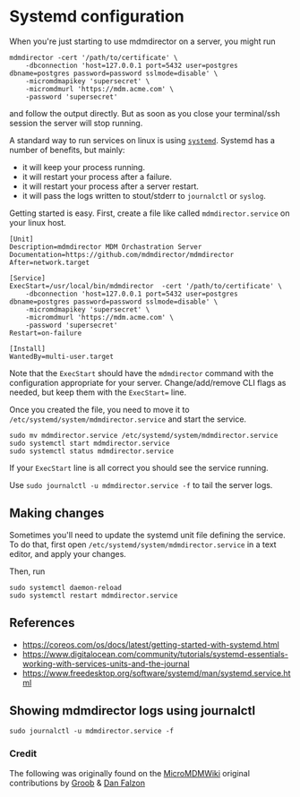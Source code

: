 # Systemd configuration

When you're just starting to use mdmdirector on a server, you might run

```shell
mdmdirector -cert '/path/to/certificate' \
    -dbconnection 'host=127.0.0.1 port=5432 user=postgres dbname=postgres password=password sslmode=disable' \
    -micromdmapikey 'supersecret' \
    -micromdmurl 'https://mdm.acme.com' \
    -password 'supersecret'
```

and follow the output directly. But as soon as you close your terminal/ssh session the server will stop running.

A standard way to run services on linux is using [`systemd`](https://coreos.com/os/docs/latest/getting-started-with-systemd.html). Systemd has a number of benefits, but mainly:

- it will keep your process running.
- it will restart your process after a failure.
- it will restart your process after a server restart.
- it will pass the logs written to stout/stderr to `journalctl` or `syslog`.

Getting started is easy.
First, create a file like called `mdmdirector.service` on your linux host.

```shell
[Unit]
Description=mdmdirector MDM Orchastration Server
Documentation=https://github.com/mdmdirector/mdmdirector
After=network.target

[Service]
ExecStart=/usr/local/bin/mdmdirector  -cert '/path/to/certificate' \
    -dbconnection 'host=127.0.0.1 port=5432 user=postgres dbname=postgres password=password sslmode=disable' \
    -micromdmapikey 'supersecret' \
    -micromdmurl 'https://mdm.acme.com' \
    -password 'supersecret'
Restart=on-failure

[Install]
WantedBy=multi-user.target
```

Note that the `ExecStart` should have the `mdmdirector` command with the configuration appropriate for your server. Change/add/remove CLI flags as needed, but keep them with the `ExecStart=` line.

Once you created the file, you need to move it to `/etc/systemd/system/mdmdirector.service` and start the service.

```shell
sudo mv mdmdirector.service /etc/systemd/system/mdmdirector.service
sudo systemctl start mdmdirector.service
sudo systemctl status mdmdirector.service
```

If your `ExecStart` line is all correct you should see the service running.

Use `sudo journalctl -u mdmdirector.service -f` to tail the server logs.

## Making changes

Sometimes you'll need to update the systemd unit file defining the service. To do that, first open `/etc/systemd/system/mdmdirector.service` in a text editor, and apply your changes.

Then, run

```shell
sudo systemctl daemon-reload
sudo systemctl restart mdmdirector.service
```

## References

- https://coreos.com/os/docs/latest/getting-started-with-systemd.html
- https://www.digitalocean.com/community/tutorials/systemd-essentials-working-with-services-units-and-the-journal
- https://www.freedesktop.org/software/systemd/man/systemd.service.html

## Showing mdmdirector logs using journalctl

```shell
sudo journalctl -u mdmdirector.service -f
```

### Credit

The following was originally found on the [MicroMDMWiki](https://github.com/micromdm/micromdm/wiki/Using-MicroMDM-with-systemd) original contributions by [Groob](https://github.com/groob) & [Dan Falzon](https://github.com/danfalzon-sohonet)

